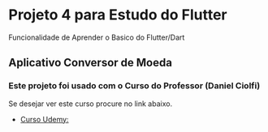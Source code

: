 # Projeto 4 para Estudo do Flutter

Funcionalidade de Aprender o Basico do Flutter/Dart

## Aplicativo Conversor de Moeda

### Este projeto foi usado com o Curso do Professor (Daniel Ciolfi)

Se desejar ver este curso procure no link abaixo.

- [Curso Udemy: ](https://www.udemy.com/course/curso-completo-flutter-app-android-ios/)
